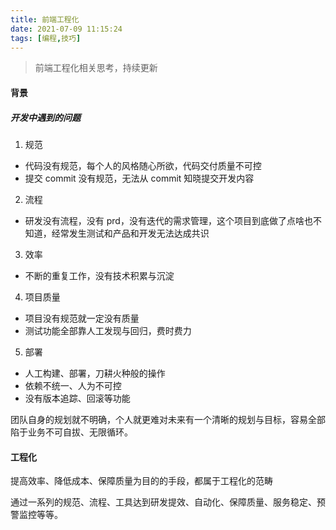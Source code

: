 ```yaml
---
title: 前端工程化
date: 2021-07-09 11:15:24
tags: [编程,技巧]
---
```


<blockquote class="blockquote-center">
前端工程化相关思考，持续更新
</blockquote>
<!-- more -->

#### 背景

##### 开发中遇到的问题
1. 规范
- 代码没有规范，每个人的风格随心所欲，代码交付质量不可控
- 提交 commit 没有规范，无法从 commit 知晓提交开发内容
2. 流程
- 研发没有流程，没有 prd，没有迭代的需求管理，这个项目到底做了点啥也不知道，经常发生测试和产品和开发无法达成共识
3. 效率
- 不断的重复工作，没有技术积累与沉淀
4. 项目质量
- 项目没有规范就一定没有质量
- 测试功能全部靠人工发现与回归，费时费力
5. 部署
- 人工构建、部署，刀耕火种般的操作
- 依赖不统一、人为不可控
- 没有版本追踪、回滚等功能

团队自身的规划就不明确，个人就更难对未来有一个清晰的规划与目标，容易全部陷于业务不可自拔、无限循环。

#### 工程化

提高效率、降低成本、保障质量为目的的手段，都属于工程化的范畴

通过一系列的规范、流程、工具达到研发提效、自动化、保障质量、服务稳定、预警监控等等。


